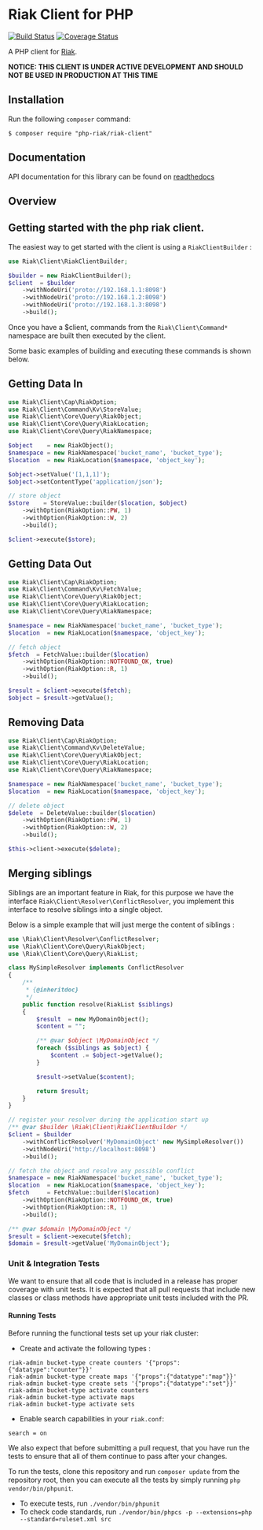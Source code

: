 # Riak Client for PHP

[![Build Status](https://travis-ci.org/php-riak/riak-client.svg?branch=master)](https://travis-ci.org/php-riak/riak-client)
[![Coverage Status](https://coveralls.io/repos/php-riak/riak-client/badge.svg?branch=master)](https://coveralls.io/r/php-riak/riak-client?branch=master)

A PHP client for [Riak](http://basho.com/riak/).

**NOTICE: THIS CLIENT IS UNDER ACTIVE DEVELOPMENT AND SHOULD NOT BE USED IN PRODUCTION AT THIS TIME**


## Installation

Run the following `composer` command:

```console
$ composer require "php-riak/riak-client"
```

## Documentation
API documentation for this library can be found on [readthedocs](http://riak-client.readthedocs.org/en/latest/)

## Overview


## Getting started with the php riak client.

The easiest way to get started with the client is using a `RiakClientBuilder` :

```php
use Riak\Client\RiakClientBuilder;

$builder = new RiakClientBuilder();
$client  = $builder
    ->withNodeUri('proto://192.168.1.1:8098')
    ->withNodeUri('proto://192.168.1.2:8098')
    ->withNodeUri('proto://192.168.1.3:8098')
    ->build();

```

Once you have a $client, commands from the `Riak\Client\Command*` namespace are built then executed by the client.

Some basic examples of building and executing these commands is shown
below.

## Getting Data In

```php
use Riak\Client\Cap\RiakOption;
use Riak\Client\Command\Kv\StoreValue;
use Riak\Client\Core\Query\RiakObject;
use Riak\Client\Core\Query\RiakLocation;
use Riak\Client\Core\Query\RiakNamespace;

$object    = new RiakObject();
$namespace = new RiakNamespace('bucket_name', 'bucket_type');
$location  = new RiakLocation($namespace, 'object_key');

$object->setValue('[1,1,1]');
$object->setContentType('application/json');

// store object
$store    = StoreValue::builder($location, $object)
    ->withOption(RiakOption::PW, 1)
    ->withOption(RiakOption::W, 2)
    ->build();

$client->execute($store);
```

## Getting Data Out

```php
use Riak\Client\Cap\RiakOption;
use Riak\Client\Command\Kv\FetchValue;
use Riak\Client\Core\Query\RiakObject;
use Riak\Client\Core\Query\RiakLocation;
use Riak\Client\Core\Query\RiakNamespace;

$namespace = new RiakNamespace('bucket_name', 'bucket_type');
$location  = new RiakLocation($namespace, 'object_key');

// fetch object
$fetch  = FetchValue::builder($location)
    ->withOption(RiakOption::NOTFOUND_OK, true)
    ->withOption(RiakOption::R, 1)
    ->build();

$result = $client->execute($fetch);
$object = $result->getValue();
```

## Removing Data

```php
use Riak\Client\Cap\RiakOption;
use Riak\Client\Command\Kv\DeleteValue;
use Riak\Client\Core\Query\RiakObject;
use Riak\Client\Core\Query\RiakLocation;
use Riak\Client\Core\Query\RiakNamespace;

$namespace = new RiakNamespace('bucket_name', 'bucket_type');
$location  = new RiakLocation($namespace, 'object_key');

// delete object
$delete  = DeleteValue::builder($location)
    ->withOption(RiakOption::PW, 1)
    ->withOption(RiakOption::W, 2)
    ->build();

$this->client->execute($delete);
```

## Merging siblings

Siblings are an important feature in Riak,
for this purpose we have the interface `Riak\Client\Resolver\ConflictResolver`,
you implement this interface to resolve  siblings into a single object.

Below is a simple example that will just merge the content of siblings :
```php
use \Riak\Client\Resolver\ConflictResolver;
use \Riak\Client\Core\Query\RiakObject;
use \Riak\Client\Core\Query\RiakList;

class MySimpleResolver implements ConflictResolver
{
    /**
     * {@inheritdoc}
     */
    public function resolve(RiakList $siblings)
    {
        $result  = new MyDomainObject();
        $content = "";

        /** @var $object \MyDomainObject */
        foreach ($siblings as $object) {
            $content .= $object->getValue();
        }

        $result->setValue($content);

        return $result;
    }
}

// register your resolver during the application start up
/** @var $builder \Riak\Client\RiakClientBuilder */
$client = $builder
    ->withConflictResolver('MyDomainObject' new MySimpleResolver())
    ->withNodeUri('http://localhost:8098')
    ->build();

// fetch the object and resolve any possible conflict
$namespace = new RiakNamespace('bucket_name', 'bucket_type');
$location  = new RiakLocation($namespace, 'object_key');
$fetch     = FetchValue::builder($location)
    ->withOption(RiakOption::NOTFOUND_OK, true)
    ->withOption(RiakOption::R, 1)
    ->build();

/** @var $domain \MyDomainObject */
$result = $client->execute($fetch);
$domain = $result->getValue('MyDomainObject');
```

### Unit & Integration Tests

We want to ensure that all code that is included in a release has proper coverage with unit tests.
It is expected that all pull requests that include new classes or class methods have appropriate unit tests included with the PR.

#### Running Tests

Before running the functional tests set up your riak cluster:

* Create and activate the following types :
```
riak-admin bucket-type create counters '{"props":{"datatype":"counter"}}'
riak-admin bucket-type create maps '{"props":{"datatype":"map"}}'
riak-admin bucket-type create sets '{"props":{"datatype":"set"}}'
riak-admin bucket-type activate counters
riak-admin bucket-type activate maps
riak-admin bucket-type activate sets
```

* Enable search capabilities in your ``riak.conf``:
```
search = on
```

We also expect that before submitting a pull request, that you have run the tests to ensure that all of them
continue to pass after your changes.

To run the tests, clone this repository and run `composer update` from the repository root, then you can execute all the tests by simply running
`php vendor/bin/phpunit`.

* To execute tests, run `./vendor/bin/phpunit`
* To check code standards, run `./vendor/bin/phpcs -p --extensions=php  --standard=ruleset.xml src`

